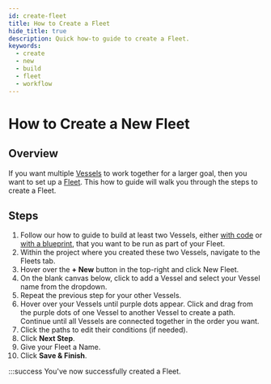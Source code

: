 ```yaml
---
id: create-fleet
title: How to Create a Fleet
hide_title: true
description: Quick how-to guide to create a Fleet.
keywords:
  - create
  - new
  - build
  - fleet
  - workflow
---
```


# How to Create a New Fleet

## Overview

If you want multiple [Vessels](../../reference/vessels.md) to work together for a larger goal, then you want to set up a [Fleet](../../reference/fleets.md). This how to guide will walk you through the steps to create a Fleet.

## Steps

1. Follow our how to guide to build at least two Vessels, either [with code](../vessels/build-vessel-code.md) or [with a blueprint](../vessels/build-vessel-blueprint.md), that you want to be run as part of your Fleet.
2. Within the project where you created these two Vessels, navigate to the Fleets tab.
3. Hover over the **+ New** button in the top-right and click New Fleet.
4. On the blank canvas below, click to add a Vessel and select your Vessel name from the dropdown.
5. Repeat the previous step for your other Vessels.
6. Hover over your Vessels until purple dots appear. Click and drag from the purple dots of one Vessel to another Vessel to create a path. Continue until all Vessels are connected together in the order you want.
7. Click the paths to edit their conditions (if needed).
8. Click **Next Step**.
9. Give your Fleet a Name.
10. Click **Save & Finish**.

:::success
You've now successfully created a Fleet.
